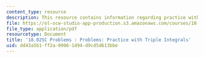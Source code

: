 ```yaml
---
content_type: resource
description: This resource contains information regarding practice with triple integrals.
file: https://ol-ocw-studio-app-production.s3.amazonaws.com/courses/18-02sc-multivariable-calculus-fall-2010/dd43a5b1ff2a99961d94d9cd5d613bbe_MIT18_02SC_pb_75_quest.pdf
file_type: application/pdf
resourcetype: Document
title: '18.02SC Problems : Problems: Practice with Triple Integrals'
uid: dd43a5b1-ff2a-9996-1d94-d9cd5d613bbe
---
```

